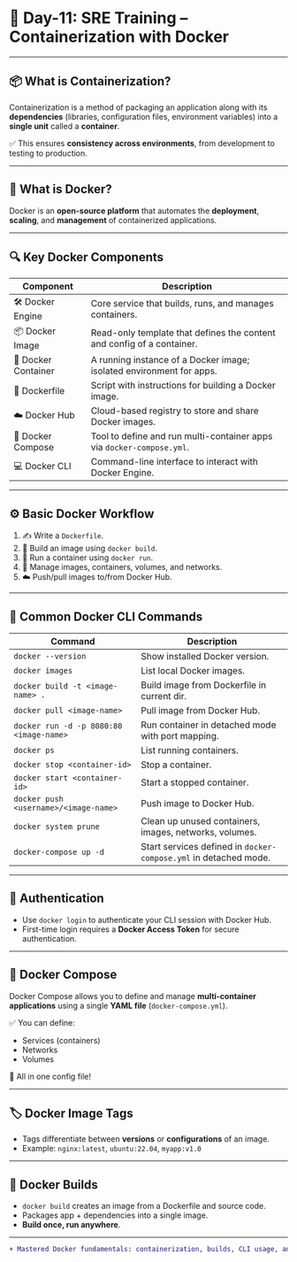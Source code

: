 # 🐳 Day-11: SRE Training – Containerization with Docker

---

## 📦 What is Containerization?

Containerization is a method of packaging an application along with its **dependencies** (libraries, configuration files, environment variables) into a **single unit** called a **container**.

✅ This ensures **consistency across environments**, from development to testing to production.

---

## 🔧 What is Docker?

Docker is an **open-source platform** that automates the **deployment**, **scaling**, and **management** of containerized applications.

---

## 🔍 Key Docker Components

| Component          | Description                                                                 |
|-------------------|-----------------------------------------------------------------------------|
| 🛠 Docker Engine    | Core service that builds, runs, and manages containers.                     |
| 📦 Docker Image     | Read-only template that defines the content and config of a container.      |
| 🧱 Docker Container | A running instance of a Docker image; isolated environment for apps.        |
| 📄 Dockerfile       | Script with instructions for building a Docker image.                       |
| ☁️ Docker Hub        | Cloud-based registry to store and share Docker images.                      |
| 🧬 Docker Compose    | Tool to define and run multi-container apps via `docker-compose.yml`.      |
| 💻 Docker CLI        | Command-line interface to interact with Docker Engine.                     |

---

## ⚙️ Basic Docker Workflow

1. ✍️ Write a `Dockerfile`.
2. 🧱 Build an image using `docker build`.
3. 🚀 Run a container using `docker run`.
4. 🔧 Manage images, containers, volumes, and networks.
5. ☁️ Push/pull images to/from Docker Hub.

---

## 🧰 Common Docker CLI Commands

| Command | Description |
|--------|-------------|
| `docker --version` | Show installed Docker version. |
| `docker images` | List local Docker images. |
| `docker build -t <image-name> .` | Build image from Dockerfile in current dir. |
| `docker pull <image-name>` | Pull image from Docker Hub. |
| `docker run -d -p 8080:80 <image-name>` | Run container in detached mode with port mapping. |
| `docker ps` | List running containers. |
| `docker stop <container-id>` | Stop a container. |
| `docker start <container-id>` | Start a stopped container. |
| `docker push <username>/<image-name>` | Push image to Docker Hub. |
| `docker system prune` | Clean up unused containers, images, networks, volumes. |
| `docker-compose up -d` | Start services defined in `docker-compose.yml` in detached mode. |

---

## 🔐 Authentication

- Use `docker login` to authenticate your CLI session with Docker Hub.
- First-time login requires a **Docker Access Token** for secure authentication.

---

## 🐳 Docker Compose

Docker Compose allows you to define and manage **multi-container applications** using a single **YAML file** (`docker-compose.yml`).

✅ You can define:
- Services (containers)
- Networks
- Volumes

📌 All in one config file!

---

## 🏷 Docker Image Tags

- Tags differentiate between **versions** or **configurations** of an image.
- Example: `nginx:latest`, `ubuntu:22.04`, `myapp:v1.0`

---

## 🔨 Docker Builds

- `docker build` creates an image from a Dockerfile and source code.
- Packages app + dependencies into a single image.
- **Build once, run anywhere**.

---

```diff
+ Mastered Docker fundamentals: containerization, builds, CLI usage, and multi-container orchestration!
```
